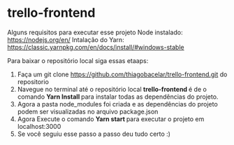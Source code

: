 # trello-frontend

Alguns requisitos para executar esse projeto
 Node instalado: https://nodejs.org/en/
 Intalação do Yarn: https://classic.yarnpkg.com/en/docs/install/#windows-stable

Para baixar o repositório local siga essas etaaps:

1) Faça um git clone https://github.com/thiagobacelar/trello-frontend.git do repositorio 
2) Navegue no terminal até o repositório local <b>trello-frontend </b> é de o comando <b> Yarn Install </b> para instalar todas as dependências do projeto.
3) Agora a pasta node_modules foi criada e as dependências do projeto podem ser visualizadas no arquivo package.json
4) Agora Execute o comando <b>Yarn start </b> para executar o projeto em localhost:3000
5) Se você seguiu esse passo a passo deu tudo certo :)
